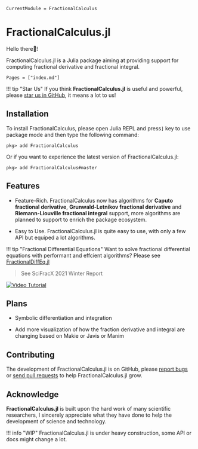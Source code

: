 ```@meta
CurrentModule = FractionalCalculus
```

# FractionalCalculus.jl

Hello there👋!

FractionalCalculus.jl is a Julia package aiming at providing support for computing fractional derivative and fractional integral.

```@contents
Pages = ["index.md"]
```

!!! tip "Star Us"
	If you think **FractionalCalculus.jl** is useful and powerful, please [star us in GitHub](httpd://github.com/SciFracX/FractionalCalculus.jl), it means a lot to us!

## Installation

To install FractionalCalculus, please open Julia REPL and press`]` key to use package mode and then type the following command:

```julia-repl
pkg> add FractionalCalculus
```

Or if you want to experience the latest version of FractionalCalculus.jl:

```julia-repl
pkg> add FractionalCalculus#master
```

## Features

* Feature-Rich. FractionalCalculus now has algorithms for **Caputo fractional derivative**, **Grunwald-Letnikov fractional derivative** and **Riemann-Liouville fractional integral** support, more algorithms are planned to support to enrich the package ecosystem.

* Easy to Use. FractionalCalculus.jl is quite easy to use, with only a few API but equiped a lot algorithms.

!!! tip "Fractional Differential Equations"
	Want to solve fractional differential equations with performant and effcient algorithms? Please see [FractionalDiffEq.jl](https://github.com/SciFracX/FractionalDiffEq.jl)

> See SciFracX 2021 Winter Report


[![Video Tutorial](https://github.com/SciFracX/FractionalCalculus.jl/blob/master/docs/src/assets/conf2021.png)](https://www.youtube.com/watch?v=oVvrW7EgEwg)

## Plans

- Symbolic differentiation and integration

- Add more visualization of how the fraction derivative and integral are changing based on Makie or Javis or Manim

## Contributing

The development of FractionalCalculus.jl is on GitHub, please [report bugs](https://github.com/SciFracX/FractionalCalculus.jl/issues) or [send pull requests](https://github.com/SciFracX/FractionalCalculus.jl/pulls) to help FractionalCalculus.jl grow.

## Acknowledge

**FractionalCalculus.jl** is built upon the hard work of many scientific researchers, I sincerely appreciate what they have done to help the development of science and technology.

!!! info "WIP"
	FractionalCalculus.jl is under heavy construction, some API or docs might change a lot.